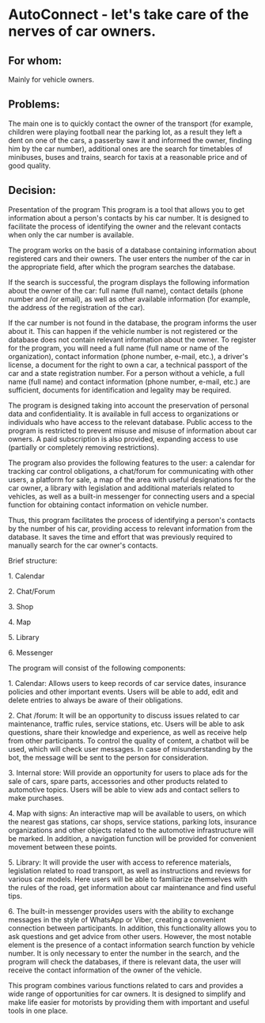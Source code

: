 # AutoConnect - let's take care of the nerves of car owners.
  ## For whom:
  Mainly for vehicle owners.
  ## Problems:
  The main one is to quickly contact the owner of the transport (for example, children were playing football near the parking lot, as a result they left a dent on one of the cars, a passerby saw it and informed the owner, finding him by the car number), additional ones are the search for timetables of minibuses, buses and trains, search for taxis at a reasonable price and of good quality. 
  ## Decision:
  <p>Presentation of the program
This program is a tool that allows you to get information about a person's contacts by his car number. It is designed to facilitate the process of identifying the owner and the relevant contacts when only the car number is available.<br/>
 <p> The program works on the basis of a database containing information about registered cars and their owners. The user enters the number of the car in the appropriate field, after which the program searches the database.<br/>
 <p> If the search is successful, the program displays the following information about the owner of the car: full name (full name), contact details (phone number and /or email), as well as other available information (for example, the address of the registration of the car).<br/>
 <p> If the car number is not found in the database, the program informs the user about it. This can happen if the vehicle number is not registered or the database does not contain relevant information about the owner.
To register for the program, you will need a full name (full name or name of the organization), contact information (phone number, e-mail, etc.), a driver's license, a document for the right to own a car, a technical passport of the car and a state registration number. For a person without a vehicle, a full name (full name) and contact information (phone number, e-mail, etc.) are sufficient, documents for identification and legality may be required.<br/>
 <p> The program is designed taking into account the preservation of personal data and confidentiality. It is available in full access to organizations or individuals who have access to the relevant database. Public access to the program is restricted to prevent misuse and misuse of information about car owners. A paid subscription is also provided, expanding access to use (partially or completely removing restrictions).
 <p> The program also provides the following features to the user: a calendar for tracking car control obligations, a chat/forum for communicating with other users, a platform for sale, a map of the area with useful designations for the car owner, a library with legislation and additional materials related to vehicles, as well as a built-in messenger for connecting users and a special function for obtaining contact information on vehicle number. <br/>
 <p> Thus, this program facilitates the process of identifying a person's contacts by the number of his car, providing access to relevant information from the database. It saves the time and effort that was previously required to manually search for the car owner's contacts.<br/>
 <p>Brief structure:<br/>
 <p>1. Calendar<br/>
 <p>2. Chat/Forum<br/>
 <p>3. Shop<br/>
 <p>4. Map<br/>
 <p>5. Library<br/>
 <p> 6. Messenger<br/>
<p>  The program will consist of the following components:<br/>
<p>  1. Calendar: Allows users to keep records of car service dates, insurance policies and other important events. Users will be able to add, edit and delete entries to always be aware of their obligations.<br/>
 <p> 2. Chat /forum: It will be an opportunity to discuss issues related to car maintenance, traffic rules, service stations, etc. Users will be able to ask questions, share their knowledge and experience, as well as receive help from other participants. To control the quality of content, a chatbot will be used, which will check user messages. In case of misunderstanding by the bot, the message will be sent to the person for consideration.<br/>
 <p> 3. Internal store: Will provide an opportunity for users to place ads for the sale of cars, spare parts, accessories and other products related to automotive topics. Users will be able to view ads and contact sellers to make purchases.<br/>
<p>  4. Map with signs: An interactive map will be available to users, on which the nearest gas stations, car shops, service stations, parking lots, insurance organizations and other objects related to the automotive infrastructure will be marked. In addition, a navigation function will be provided for convenient movement between these points.<br/>
<p>  5. Library: It will provide the user with access to reference materials, legislation related to road transport, as well as instructions and reviews for various car models. Here users will be able to familiarize themselves with the rules of the road, get information about car maintenance and find useful tips.<br/>
<p>  6. The built-in messenger provides users with the ability to exchange messages in the style of WhatsApp or Viber, creating a convenient connection between participants. In addition, this functionality allows you to ask questions and get advice from other users. However, the most notable element is the presence of a contact information search function by vehicle number. It is only necessary to enter the number in the search, and the program will check the databases, if there is relevant data, the user will receive the contact information of the owner of the vehicle.<br/>
 <p> This program combines various functions related to cars and provides a wide range of opportunities for car owners. It is designed to simplify and make life easier for motorists by providing them with important and useful tools in one place.<br/>
